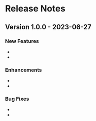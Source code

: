 # Release Notes

## Version 1.0.0 - 2023-06-27

### New Features

-  
- 

### Enhancements

- 
- 

### Bug Fixes

- 
- 
